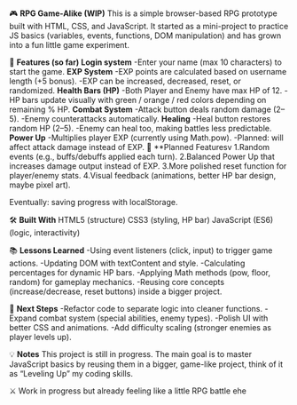 🎮 **RPG Game-Alike (WIP)**
This is a simple browser-based RPG prototype built with HTML, CSS, and JavaScript.
It started as a mini-project to practice JS basics (variables, events, functions, DOM manipulation) and has grown into a fun little game experiment.

🚀 **Features (so far)**
**Login system**
-Enter your name (max 10 characters) to start the game.
**EXP System**
-EXP points are calculated based on username length (+5 bonus).
-EXP can be increased, decreased, reset, or randomized.
**Health Bars (HP)**
-Both Player and Enemy have max HP of 12.
-HP bars update visually with green / orange / red colors depending on remaining % HP.
**Combat System**
-Attack button deals random damage (2–5).
-Enemy counterattacks automatically.
**Healing**
-Heal button restores random HP (2–5).
-Enemy can heal too, making battles less predictable.
**Power Up**
-Multiplies player EXP (currently using Math.pow).
-Planned: will affect attack damage instead of EXP.
🎨 **Planned Featuresv
1.Random events (e.g., buffs/debuffs applied each turn).
2.Balanced Power Up that increases damage output instead of EXP.
3.More polished reset function for player/enemy stats.
4.Visual feedback (animations, better HP bar design, maybe pixel art).

Eventually: saving progress with localStorage.

🛠️ **Built With**
HTML5 (structure)
CSS3 (styling, HP bar)
JavaScript (ES6) (logic, interactivity)

📚 **Lessons Learned**
-Using event listeners (click, input) to trigger game actions.
-Updating DOM with textContent and style.
-Calculating percentages for dynamic HP bars.
-Applying Math methods (pow, floor, random) for gameplay mechanics.
-Reusing core concepts (increase/decrease, reset buttons) inside a bigger project.

🎯 **Next Steps**
-Refactor code to separate logic into cleaner functions.
-Expand combat system (special abilities, enemy types).
-Polish UI with better CSS and animations.
-Add difficulty scaling (stronger enemies as player levels up).

💡 **Notes**
This project is still in progress. The main goal is to master JavaScript basics by reusing them in a bigger, game-like project, think of it as “Leveling Up” my coding skills.

⚔️ Work in progress but already feeling like a little RPG battle ehe
